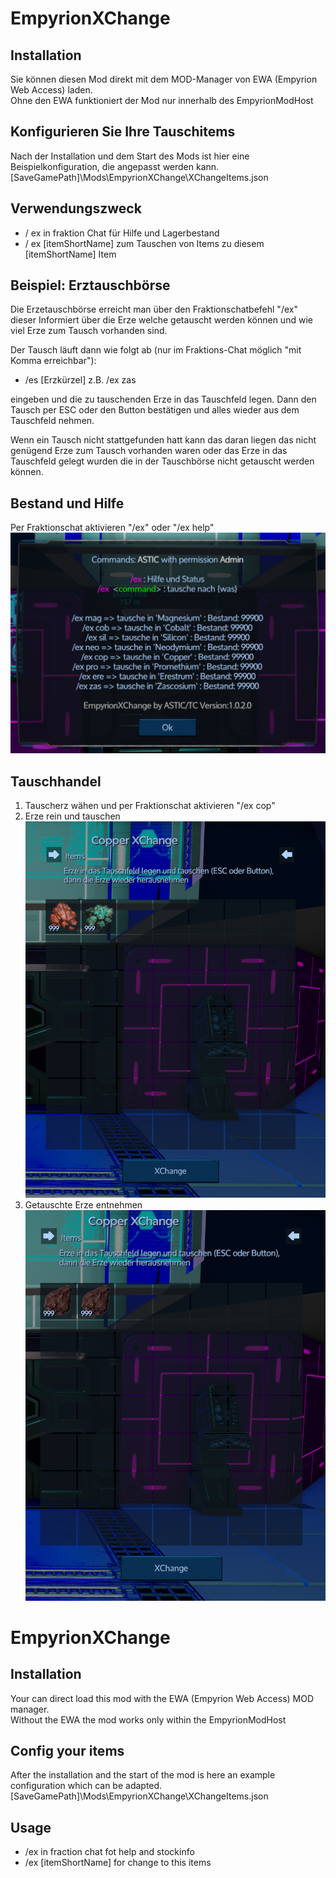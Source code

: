 # EmpyrionXChange

## Installation
Sie können diesen Mod direkt mit dem MOD-Manager von EWA (Empyrion Web Access) laden. <br/>
Ohne den EWA funktioniert der Mod nur innerhalb des EmpyrionModHost

## Konfigurieren Sie Ihre Tauschitems
Nach der Installation und dem Start des Mods ist hier eine Beispielkonfiguration, die angepasst werden kann.
[SaveGamePath]\Mods\EmpyrionXChange\XChangeItems.json

## Verwendungszweck
* / ex in fraktion Chat für Hilfe und Lagerbestand
* / ex [itemShortName] zum Tauschen von Items zu diesem [itemShortName] Item

## Beispiel: Erztauschbörse
Die Erzetauschbörse erreicht man über den Fraktionschatbefehl "/ex"
dieser Informiert über die Erze welche getauscht werden können und wie viel Erze zum Tausch vorhanden sind.

Der Tausch läuft dann wie folgt ab (nur im Fraktions-Chat möglich "mit Komma erreichbar"):
* /es [Erzkürzel] z.B. /ex zas

eingeben und die zu tauschenden Erze in das Tauschfeld legen.
Dann den Tausch per ESC oder den Button bestätigen und alles wieder aus dem Tauschfeld nehmen.

Wenn ein Tausch nicht stattgefunden hatt kann das daran liegen das nicht genügend Erze zum Tausch vorhanden waren oder das 
Erze in das Tauschfeld gelegt wurden die in der Tauschbörse nicht getauscht werden können.

## Bestand und Hilfe
Per Fraktionschat aktivieren "/ex" oder "/ex help"
![](Screenshots/XChangeList.png)

## Tauschhandel
1. Tauscherz wähen und per Fraktionschat aktivieren "/ex cop"
1. Erze rein und tauschen
![](Screenshots/XChangeCopStep1.png)
1. Getauschte Erze entnehmen
![](Screenshots/XChangeCopStep2.png)

# EmpyrionXChange

## Installation
Your can direct load this mod with the EWA (Empyrion Web Access) MOD manager.<br/>
Without the EWA the mod works only within the EmpyrionModHost

## Config your items
After the installation and the start of the mod is here an example configuration which can be adapted.
[SaveGamePath]\Mods\EmpyrionXChange\XChangeItems.json

## Usage
* /ex in fraction chat fot help and stockinfo
* /ex [itemShortName] for change to this items

